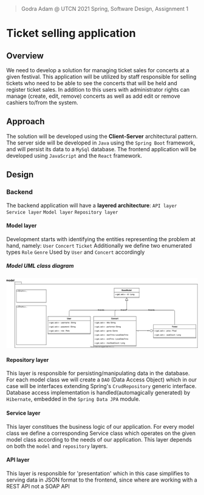 >Godra Adam @ UTCN 2021 Spring, Software Design, Assignment 1

# Ticket selling application

## Overview
We need to develop a solution for managing ticket sales for concerts at a given festival. This application will be utilized by staff responsible for selling tickets who need to be able to see the concerts that will be held and register ticket sales. In addition to this users with administrator rights can manage (create, edit, remove) concerts as well as add edit or remove cashiers to/from the system.

## Approach
The solution will be developed using the **Client-Server** architectural pattern. The server side will be developed in `Java` using the `Spring Boot` framework, and will persist its data to a `MySql` database. The frontend application will be developed using `JavaScript` and the `React` framework.

## Design

### Backend

The backend application will have a **layered architecture**: 
`API layer`       
`Service layer`
`Model layer`
`Repository layer`

#### Model layer

Development starts with identifying the entities representing the problem at hand, namely:
`User`
`Concert`
`Ticket`
Additionally we define two enumerated types 
`Role`
`Genre`
Used by `User` and `Concert` accordingly

##### Model UML class diagram
<img src = "./model_uml.svg"> </img>

#### Repository layer

This layer is responsible for persisting/manipulating data in the database.
For each model class we will create a `DAO` (Data Access Object) which in our case will be interfaces extending Spring's `CrudRepository` generic interface. Database access implementation is handled(automagically generated) by `Hibernate`, embedded in the `Spring Data JPA` module.

#### Service layer

This layer constitues the business logic of our application. For every model class we define a corresponding Service class which operates on the given model class according to the needs of our application. This layer depends on both the `model` and `repository` layers.

#### API layer

This layer is responsible for 'presentation' which in this case simplifies to serving data in JSON format to the frontend, since where are working with a REST API not a SOAP API